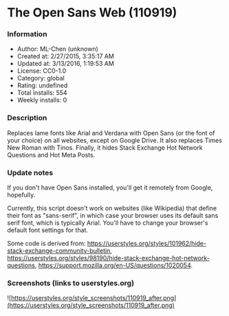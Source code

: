 # The Open Sans Web (110919)

### Information
- Author: ML-Chen (unknown)
- Created at: 2/27/2015, 3:35:17 AM
- Updated at: 3/13/2016, 1:19:53 AM
- License: CC0-1.0
- Category: global
- Rating: undefined
- Total installs: 554
- Weekly installs: 0


### Description
Replaces lame fonts like Arial and Verdana with Open Sans (or the font of your choice) on all websites, except on Google Drive. It also replaces Times New Roman with Tinos. Finally, it hides Stack Exchange Hot Network Questions and Hot Meta Posts.

### Update notes
If you don't have Open Sans installed, you'll get it remotely from Google, hopefully.

Currently, this script doesn't work on websites (like Wikipedia) that define their font as "sans-serif", in which case your browser uses its default sans serif font, which is typically Arial. You'll have to change your browser's default font settings for that.

Some code is derived from: https://userstyles.org/styles/101962/hide-stack-exchange-community-bulletin, https://userstyles.org/styles/98190/hide-stack-exchange-hot-network-questions, https://support.mozilla.org/en-US/questions/1020054.

### Screenshots (links to userstyles.org)
![https://userstyles.org/style_screenshots/110919_after.png](https://userstyles.org/style_screenshots/110919_after.png)


